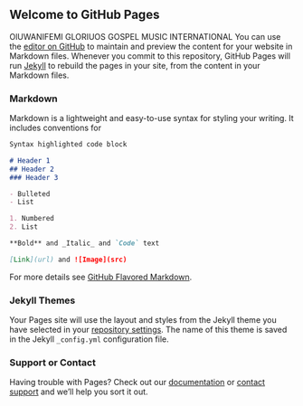 ## Welcome to GitHub Pages
OlUWANIFEMI GLORIUOS GOSPEL MUSIC INTERNATIONAL
You can use the [editor on GitHub](https://github.com/OluwanifemiGloriousGospelMusic/oluwahifemi.github.io/edit/main/README.md) to maintain and preview the content for your website in Markdown files.
<meta property="fb:pages" content="111638900246534" />
Whenever you commit to this repository, GitHub Pages will run [Jekyll](https://jekyllrb.com/) to rebuild the pages in your site, from the content in your Markdown files.

### Markdown

Markdown is a lightweight and easy-to-use syntax for styling your writing. It includes conventions for

```markdown
Syntax highlighted code block

# Header 1
## Header 2
### Header 3

- Bulleted
- List

1. Numbered
2. List

**Bold** and _Italic_ and `Code` text

[Link](url) and ![Image](src)
```

For more details see [GitHub Flavored Markdown](https://guides.github.com/features/mastering-markdown/).

### Jekyll Themes

Your Pages site will use the layout and styles from the Jekyll theme you have selected in your [repository settings](https://github.com/OluwanifemiGloriousGospelMusic/oluwahifemi.github.io/settings/pages). The name of this theme is saved in the Jekyll `_config.yml` configuration file.

### Support or Contact

Having trouble with Pages? Check out our [documentation](https://docs.github.com/categories/github-pages-basics/) or [contact support](https://support.github.com/contact) and we’ll help you sort it out.
